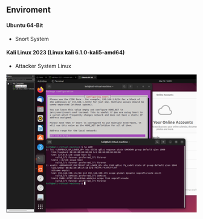 ## Enviroment

#### Ubuntu 64-Bit 
- Snort System 

#### Kali Linux 2023 (Linux kali 6.1.0-kali5-amd64)
- Attacker System Linux 

![Test](https://github.com/forty4sevenKaya/Snort_IDS-IPS/blob/main/Pasted%20image%2020230514160344.png)
